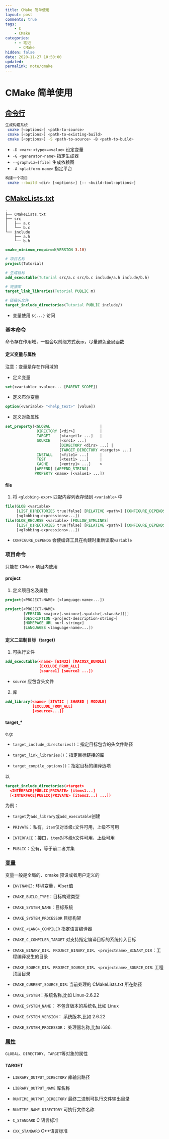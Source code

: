 ```yaml
---
title: CMake 简单使用
layout: post
comments: true
tags:
    - C
    - CMake
categories:
    - - 笔记
      - CMake
hidden: false
date: 2020-11-27 10:50:00
updated:
permalink: note/cmake
---
```


# CMake 简单使用

## [命令行](https://cmake.org/cmake/help/v3.19/manual/cmake.1.html)

```sh
生成构建系统
 cmake [<options>] <path-to-source>
 cmake [<options>] <path-to-existing-build>
 cmake [<options>] -S <path-to-source> -B <path-to-build>
```

-   `-D <var>:<type>=<value>` 设定变量
-   `-G <generator-name>` 指定生成器
-   `--graphviz=[file]` 生成依赖图
-   `-A <platform-name>` 指定平台

```sh
构建一个项目
 cmake --build <dir> [<options>] [-- <build-tool-options>]
```

<!--more-->

## [CMakeLists.txt](https://cmake.org/cmake/help/v3.19/manual/cmake-commands.7.html)

```
.
├── CMakeLists.txt
├── src
│   ├── a.c
│   └── b.c
└── include
    ├── a.h
    └── b.h
```

```cmake
cmake_minimum_required(VERSION 3.10)

# 项目名称
project(Tutorial)

# 生成目标
add_executable(Tutorial src/a.c src/b.c include/a.h include/b.h)

# 链接库
target_link_libraries(Tutorial PUBLIC m)

# 链接头文件
target_include_directories(Tutorial PUBLIC include/)
```

-   变量使用 `${...}` 访问

### 基本命令

命令存在作用域，一般会以前缀方式表示，尽量避免全局函数

#### 定义变量与属性

注意：变量是存在作用域的

-   定义变量

```cmake
set(<variable> <value>... [PARENT_SCOPE])
```

-   定义布尔变量

```cmake
option(<variable> "<help_text>" [value])
```

-   定义对象属性

```cmake
set_property(<GLOBAL                      |
              DIRECTORY [<dir>]           |
              TARGET    [<target1> ...]   |
              SOURCE    [<src1> ...]
                        [DIRECTORY <dirs> ...] |
                        [TARGET_DIRECTORY <targets> ...]
              INSTALL   [<file1> ...]     |
              TEST      [<test1> ...]     |
              CACHE     [<entry1> ...]    >
             [APPEND] [APPEND_STRING]
             PROPERTY <name> [<value1> ...])
```

#### file

1. 将 `<globbing-expr>` 匹配内容列表存储到 `<variable>` 中

```cmake
file(GLOB <variable>
     [LIST_DIRECTORIES true|false] [RELATIVE <path>] [CONFIGURE_DEPENDS]
     [<globbing-expressions>...])
file(GLOB_RECURSE <variable> [FOLLOW_SYMLINKS]
     [LIST_DIRECTORIES true|false] [RELATIVE <path>] [CONFIGURE_DEPENDS]
     [<globbing-expressions>...])
```

-   `CONFIGURE_DEPENDS` 会使编译工具在构建时重新读取`variable`

### 项目命令

只能在 CMake 项目内使用

#### project

1. 定义项目名及属性

```cmake
project(<PROJECT-NAME> [<language-name>...])

project(<PROJECT-NAME>
        [VERSION <major>[.<minor>[.<patch>[.<tweak>]]]]
        [DESCRIPTION <project-description-string>]
        [HOMEPAGE_URL <url-string>]
        [LANGUAGES <language-name>...])
```

#### 定义二进制目标（target）

1. 可执行文件

```cmake
add_executable(<name> [WIN32] [MACOSX_BUNDLE]
               [EXCLUDE_FROM_ALL]
               [source1] [source2 ...])
```
- `source` 应包含头文件

2. 库

```cmake
add_library(<name> [STATIC | SHARED | MODULE]
            [EXCLUDE_FROM_ALL]
            [<source>...])
```

#### target\_\*

e.g:

-   `target_include_directories()`：指定目标包含的头文件路径

-   `target_link_libraries()`：指定目标链接的库

-   `target_compile_options()`：指定目标的编译选项

以

```cmake
target_include_directories(<target>
  <INTERFACE|PUBLIC|PRIVATE> [items1...]
  [<INTERFACE|PUBLIC|PRIVATE> [items2...] ...])
```

为例：

-   `target`为`add_library`或`add_executable`创建

-   `PRIVATE`：私有，`item`仅对本级`c`文件可用，上级不可用

-   `INTERFACE`：接口，`item`对本级`h`文件可用，上级可用

-   `PUBLIC`：公有，等于前二者并集

### [变量](https://cmake.org/cmake/help/latest/manual/cmake-variables.7.html)

变量一般是全局的、cmake 预设或者用户定义的

-   `ENV{NAME}`: 环境变量，可`set`值

-   `CMAKE_BUILD_TYPE`：目标构建类型

-   `CMAKE_SYSTEM_NAME`：目标系统

-   `CMAKE_SYSTEM_PROCESSOR` 目标构架

-   `CMAKE_<LANG>_COMPILER` 指定语言编译器

-   `CMAKE_C_COMPILER_TARGET` 对支持指定编译目标的系统传入目标

-   `CMAKE_BINARY_DIR`、`PROJECT_BINARY_DIR`、`<projectname>_BINARY_DIR`：工程编译发生的目录

-   `CMAKE_SOURCE_DIR`、`PROJECT_SOURCE_DIR`、`<projectname>_SOURCE_DIR`: 工程顶层目录

-   `CMAKE_CURRENT_SOURCE_DIR`: 当前处理的 CMakeLists.txt 所在路径

-   `CMAKE_SYSTEM`：系统名称,比如 Linux-2.6.22

-   `CMAKE_SYSTEM_NAME`： 不包含版本的系统名,比如 Linux

-   `CMAKE_SYSTEM_VERSION`： 系统版本,比如 2.6.22

-   `CMAKE_SYSTEM_PROCESSOR`： 处理器名称,比如 i686.

### [属性](https://cmake.org/cmake/help/v3.19/manual/cmake-properties.7.html)

`GLOBAL`、`DIRECTORY`、`TARGET`等对象的属性

#### TARGET

-   `LIBRARY_OUTPUT_DIRECTORY` 库输出路径
-   `LIBRARY_OUTPUT_NAME` 库名称
-   `RUNTIME_OUTPUT_DIRECTORY` 最终二进制可执行文件输出目录
-   `RUNTIME_NAME_DIRECTORY` 可执行文件名称

-   `C_STANDARD` C 语言标准
-   `CXX_STANDARD` C++语言标准
